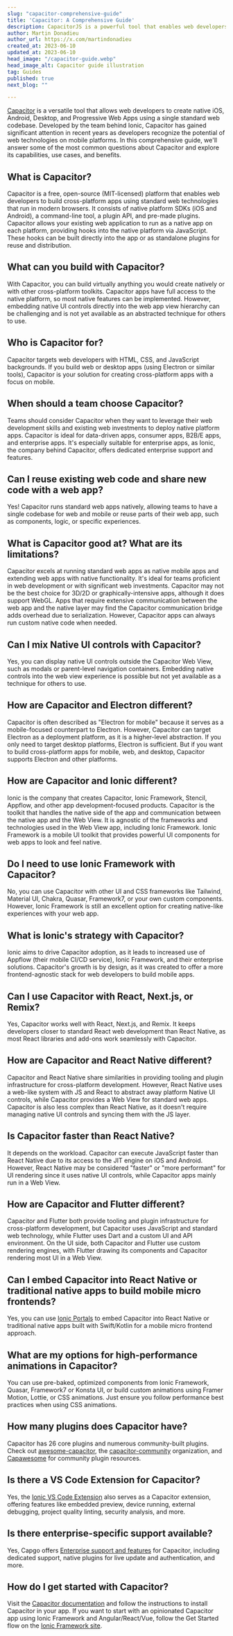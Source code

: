 ```yaml
---
slug: "capacitor-comprehensive-guide"
title: 'Capacitor: A Comprehensive Guide'
description: CapacitorJS is a powerful tool that enables web developers to build native iOS, Android, Desktop, and Progressive Web Apps with a single standard web codebase. Learn everything you need to know about Capacitor in this comprehensive guide.
author: Martin Donadieu
author_url: https://x.com/martindonadieu
created_at: 2023-06-10
updated_at: 2023-06-10
head_image: "/capacitor-guide.webp"
head_image_alt: Capacitor guide illustration
tag: Guides
published: true
next_blog: ""

---
```


[Capacitor](https://capacitorjs.com/) is a versatile tool that allows web developers to create native iOS, Android, Desktop, and Progressive Web Apps using a single standard web codebase. Developed by the team behind Ionic, Capacitor has gained significant attention in recent years as developers recognize the potential of web technologies on mobile platforms. In this comprehensive guide, we'll answer some of the most common questions about Capacitor and explore its capabilities, use cases, and benefits.

## What is Capacitor?

Capacitor is a free, open-source (MIT-licensed) platform that enables web developers to build cross-platform apps using standard web technologies that run in modern browsers. It consists of native platform SDKs (iOS and Android), a command-line tool, a plugin API, and pre-made plugins. Capacitor allows your existing web application to run as a native app on each platform, providing hooks into the native platform via JavaScript. These hooks can be built directly into the app or as standalone plugins for reuse and distribution.

## What can you build with Capacitor?

With Capacitor, you can build virtually anything you would create natively or with other cross-platform toolkits. Capacitor apps have full access to the native platform, so most native features can be implemented. However, embedding native UI controls directly into the web app view hierarchy can be challenging and is not yet available as an abstracted technique for others to use.

## Who is Capacitor for?

Capacitor targets web developers with HTML, CSS, and JavaScript backgrounds. If you build web or desktop apps (using Electron or similar tools), Capacitor is your solution for creating cross-platform apps with a focus on mobile.

## When should a team choose Capacitor?

Teams should consider Capacitor when they want to leverage their web development skills and existing web investments to deploy native platform apps. Capacitor is ideal for data-driven apps, consumer apps, B2B/E apps, and enterprise apps. It's especially suitable for enterprise apps, as Ionic, the company behind Capacitor, offers dedicated enterprise support and features.

## Can I reuse existing web code and share new code with a web app?

Yes! Capacitor runs standard web apps natively, allowing teams to have a single codebase for web and mobile or reuse parts of their web app, such as components, logic, or specific experiences.

## What is Capacitor good at? What are its limitations?

Capacitor excels at running standard web apps as native mobile apps and extending web apps with native functionality. It's ideal for teams proficient in web development or with significant web investments. Capacitor may not be the best choice for 3D/2D or graphically-intensive apps, although it does support WebGL. Apps that require extensive communication between the web app and the native layer may find the Capacitor communication bridge adds overhead due to serialization. However, Capacitor apps can always run custom native code when needed.

## Can I mix Native UI controls with Capacitor?

Yes, you can display native UI controls outside the Capacitor Web View, such as modals or parent-level navigation containers. Embedding native controls into the web view experience is possible but not yet available as a technique for others to use.

## How are Capacitor and Electron different?

Capacitor is often described as "Electron for mobile" because it serves as a mobile-focused counterpart to Electron. However, Capacitor can target Electron as a deployment platform, as it is a higher-level abstraction. If you only need to target desktop platforms, Electron is sufficient. But if you want to build cross-platform apps for mobile, web, and desktop, Capacitor supports Electron and other platforms.

## How are Capacitor and Ionic different?

Ionic is the company that creates Capacitor, Ionic Framework, Stencil, Appflow, and other app development-focused products. Capacitor is the toolkit that handles the native side of the app and communication between the native app and the Web View. It is agnostic of the frameworks and technologies used in the Web View app, including Ionic Framework. Ionic Framework is a mobile UI toolkit that provides powerful UI components for web apps to look and feel native.

## Do I need to use Ionic Framework with Capacitor?

No, you can use Capacitor with other UI and CSS frameworks like Tailwind, Material UI, Chakra, Quasar, Framework7, or your own custom components. However, Ionic Framework is still an excellent option for creating native-like experiences with your web app.

## What is Ionic's strategy with Capacitor?

Ionic aims to drive Capacitor adoption, as it leads to increased use of Appflow (their mobile CI/CD service), Ionic Framework, and their enterprise solutions. Capacitor's growth is by design, as it was created to offer a more frontend-agnostic stack for web developers to build mobile apps.

## Can I use Capacitor with React, Next.js, or Remix?

Yes, Capacitor works well with React, Next.js, and Remix. It keeps developers closer to standard React web development than React Native, as most React libraries and add-ons work seamlessly with Capacitor.

## How are Capacitor and React Native different?

Capacitor and React Native share similarities in providing tooling and plugin infrastructure for cross-platform development. However, React Native uses a web-like system with JS and React to abstract away platform Native UI controls, while Capacitor provides a Web View for standard web apps. Capacitor is also less complex than React Native, as it doesn't require managing native UI controls and syncing them with the JS layer.

## Is Capacitor faster than React Native?

It depends on the workload. Capacitor can execute JavaScript faster than React Native due to its access to the JIT engine on iOS and Android. However, React Native may be considered "faster" or "more performant" for UI rendering since it uses native UI controls, while Capacitor apps mainly run in a Web View.

## How are Capacitor and Flutter different?

Capacitor and Flutter both provide tooling and plugin infrastructure for cross-platform development, but Capacitor uses JavaScript and standard web technology, while Flutter uses Dart and a custom UI and API environment. On the UI side, both Capacitor and Flutter use custom rendering engines, with Flutter drawing its components and Capacitor rendering most UI in a Web View.

## Can I embed Capacitor into React Native or traditional native apps to build mobile micro frontends?

Yes, you can use [Ionic Portals](https://ionic.io/portals) to embed Capacitor into React Native or traditional native apps built with Swift/Kotlin for a mobile micro frontend approach.

## What are my options for high-performance animations in Capacitor?

You can use pre-baked, optimized components from Ionic Framework, Quasar, Framework7 or Konsta UI, or build custom animations using Framer Motion, Lottie, or CSS animations. Just ensure you follow performance best practices when using CSS animations.

## How many plugins does Capacitor have?

Capacitor has 26 core plugins and numerous community-built plugins. Check out [awesome-capacitor](https://github.com/riderx/awesome-capacitor), the [capacitor-community](https://github.com/capacitor-community) organization, and [Capawesome](https://github.com/capawesome-team) for community plugin resources.

## Is there a VS Code Extension for Capacitor?

Yes, the [Ionic VS Code Extension](https://marketplace.visualstudio.com/items?itemName=ionic.ionic) also serves as a Capacitor extension, offering features like embedded preview, device running, external debugging, project quality linting, security analysis, and more.

## Is there enterprise-specific support available?

Yes, Capgo offers [Enterprise support and features](https://capgo.app) for Capacitor, including dedicated support, native plugins for live update and authentication, and more.

## How do I get started with Capacitor?

Visit the [Capacitor documentation](https://capacitorjs.com/docs/) and follow the instructions to install Capacitor in your app. If you want to start with an opinionated Capacitor app using Ionic Framework and Angular/React/Vue, follow the Get Started flow on the [Ionic Framework site](https://ionicframework.com/).
